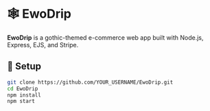 # 🕸️ EwoDrip
**EwoDrip** is a gothic-themed e-commerce web app built with Node.js, Express, EJS, and Stripe.

## 🧱 Setup
```bash
git clone https://github.com/YOUR_USERNAME/EwoDrip.git
cd EwoDrip
npm install
npm start
